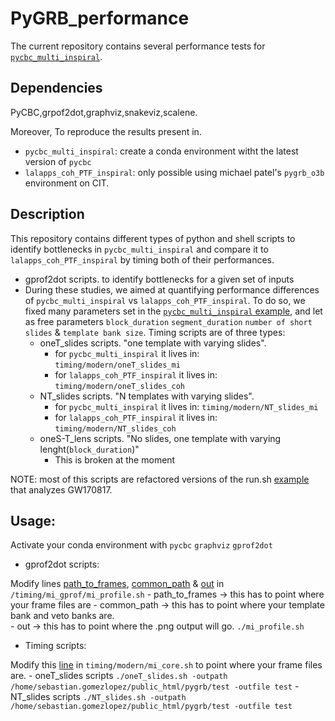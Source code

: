 # PyGRB_performance
The current repository contains several performance tests for [`pycbc_multi_inspiral`](https://github.com/gwastro/pycbc/blob/master/bin/pycbc_multi_inspiral).

## Dependencies 
PyCBC,grpof2dot,graphviz,snakeviz,scalene.

Moreover, To reproduce the results present in. 

- `pycbc_multi_inspiral`: create a conda environment witht the latest version of `pycbc`
- `lalapps_coh_PTF_inspiral`: only possible using michael patel's `pygrb_o3b` environment on CIT.

## Description
This repository contains different types of python and shell scripts to identify bottlenecks in `pycbc_multi_inspiral` and  compare it to `lalapps_coh_PTF_inspiral` by timing both of their performances.

- gprof2dot scripts. to identify bottlenecks for a given set of inputs
- During these studies, we aimed at quantifying performance differences of `pycbc_multi_inspiral` vs `lalapps_coh_PTF_inspiral`. To do so, we fixed many parameters set in the [`pycbc_multi_inspiral` example](https://github.com/gwastro/pycbc/blob/master/bin/pycbc_multi_inspiral), and let as free parameters `block_duration` `segment_duration` `number of short slides` & `template bank size`. Timing scripts are of three types:
    - oneT_slides scripts. "one template with varying slides".
      - for `pycbc_multi_inspiral` it lives in: `timing/modern/oneT_slides_mi`  
      - for `lalapps_coh_PTF_inspiral` it lives in: `timing/modern/oneT_slides_coh` 
    - NT_slides scripts. "N templates with varying slides".
      - for `pycbc_multi_inspiral` it lives in: `timing/modern/NT_slides_mi`  
      - for `lalapps_coh_PTF_inspiral` it lives in: `timing/modern/NT_slides_coh`
    - oneS-T_lens scripts. "No slides, one template with varying lenght(`block_duration`)"
      - This is broken at the moment 

NOTE: most of this scripts are refactored versions of the run.sh [example](https://github.com/gwastro/pycbc/blob/master/examples/multi_inspiral/run.sh) that analyzes GW170817.

## Usage:
Activate your conda environment with `pycbc` `graphviz` `gprof2dot`

- gprof2dot scripts:
  
Modify lines [path_to_frames](https://github.com/sebastiangomezlopez/PyGRB_performance/blob/b0850f3a950828ecc6b7feb4fb5e11ce927809c2/mi_gprof/mi_profile.sh#L7C1-L8C80), [common_path](https://github.com/sebastiangomezlopez/PyGRB_performance/blob/b0850f3a950828ecc6b7feb4fb5e11ce927809c2/mi_gprof/mi_profile.sh#L8) & [out](https://github.com/sebastiangomezlopez/PyGRB_performance/blob/992b79e1e18e5feafdad56b4c135e7862a0b80e7/mi_gprof/mi_profile.sh#L112) in `/timing/mi_gprof/mi_profile.sh`
    - path_to_frames -> this has to point where your frame files are
    - common_path  -> this has to point where your template bank and veto banks are.  
    - out -> this has to point where the .png output will go.
    ```
    ./mi_profile.sh 
    ```
- Timing scripts:

Modify this [line](https://github.com/sebastiangomezlopez/PyGRB_performance/blob/b0850f3a950828ecc6b7feb4fb5e11ce927809c2/timing/modern/mi_core.sh#L60) in     `timing/modern/mi_core.sh` to point where your frame files are.
    - oneT_slides scripts
    ```
    ./oneT_slides.sh -outpath /home/sebastian.gomezlopez/public_html/pygrb/test -outfile test
    ```
    - NT_slides scripts
    ```
    ./NT_slides.sh -outpath /home/sebastian.gomezlopez/public_html/pygrb/test -outfile test
    ```
